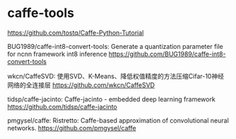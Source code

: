 # caffe-tools

https://github.com/tostq/Caffe-Python-Tutorial

BUG1989/caffe-int8-convert-tools: Generate a quantization parameter file for ncnn framework int8 inference
https://github.com/BUG1989/caffe-int8-convert-tools

wkcn/CaffeSVD: 使用SVD、K-Means、降低权值精度的方法压缩Cifar-10神经网络的全连接层
https://github.com/wkcn/CaffeSVD

tidsp/caffe-jacinto: Caffe-jacinto - embedded deep learning framework
https://github.com/tidsp/caffe-jacinto

pmgysel/caffe: Ristretto: Caffe-based approximation of convolutional neural networks.
https://github.com/pmgysel/caffe

